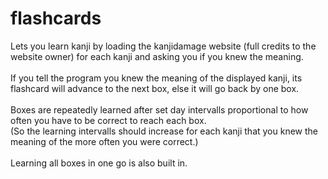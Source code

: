 # flashcards

Lets you learn kanji by loading the kanjidamage website (full credits to the website owner) for each kanji and asking you if you knew the meaning. <br><br>
If you tell the program you knew the meaning of the displayed kanji, its flashcard will advance to the next box, else it will go back by one box. <br><br>
Boxes are repeatedly learned after set day intervalls proportional to how often you have to be correct to reach each box. <br>
(So the learning intervalls should increase for each kanji that you knew the meaning of the more often you were correct.) <br><br>
Learning all boxes in one go is also built in. 
